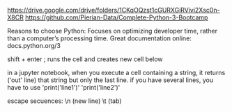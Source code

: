 https://drive.google.com/drive/folders/1CKqOQzst1cGURXGiRVivi2Xsc0n-X8CR
https://github.com/Pierian-Data/Complete-Python-3-Bootcamp

Reasons to choose Python:
Focuses on optimizing developer time, rather than a computer’s processing time.
Great documentation online:
docs.python.org/3

shift + enter ; runs the cell and creates new cell below

in a jupyter notebook, when you execute a cell containing a string, it returns ('out' line) that string but only the last line. if you have several lines, you have to use 'print('line1')'
'print('line2')'

escape secuences: \n (new line) \t (tab)

